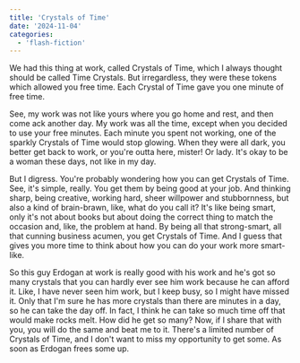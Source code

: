 ```yaml
---
title: 'Crystals of Time'
date: '2024-11-04'
categories:
  - 'flash-fiction'
---
```


We had this thing at work, called Crystals of Time, which I always thought
should be called Time Crystals. But irregardless, they were these tokens which
allowed you free time. Each Crystal of Time gave you one minute of free time.

See, my work was not like yours where you go home and rest, and then come ack
another day. My work was all the time, except when you decided to use your free
minutes. Each minute you spent not working, one of the sparkly Crystals of Time
would stop glowing. When they were all dark, you better get back to work, or
you're outta here, mister! Or lady. It's okay to be a woman these days, not like
in my day.

But I digress. You're probably wondering how you can get Crystals of Time. See,
it's simple, really. You get them by being good at your job. And thinking sharp,
being creative, working hard, sheer willpower and stubbornness, but also a kind
of brain-brawn, like, what do you call it? It's like being smart, only it's not
about books but about doing the correct thing to match the occasion and, like,
the problem at hand. By being all that strong-smart, all that cunning business
acumen, you get Crystals of Time. And I guess that gives you more time to think
about how you can do your work more smart-like.

So this guy Erdogan at work is really good with his work and he's got so many
crystals that you can hardly ever see him work because he can afford it. Like, I
have never seen him work, but I keep busy, so I might have missed it. Only that
I'm sure he has more crystals than there are minutes in a day, so he can take
the day off. In fact, I think he can take so much time off that would make rocks
melt. How did he get so many? Now, if I share that with you, you will do the
same and beat me to it. There's a limited number of Crystals of Time, and I
don't want to miss my opportunity to get some. As soon as Erdogan frees some up.
